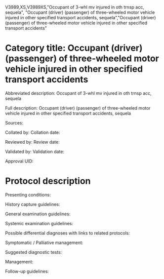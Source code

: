 V3989,XS,V3989XS,"Occupant of 3-whl mv injured in oth trnsp acc, sequela", "Occupant (driver) (passenger) of three-wheeled motor vehicle injured in other specified transport accidents, sequela","Occupant (driver) (passenger) of three-wheeled motor vehicle injured in other specified transport accidents"
# Category title: Occupant (driver) (passenger) of three-wheeled motor vehicle injured in other specified transport accidents

Abbreviated description: Occupant of 3-whl mv injured in oth trnsp acc, sequela

Full description: Occupant (driver) (passenger) of three-wheeled motor vehicle injured in other specified transport accidents, sequela

Sources:

Collated by:
Collation date:

Reviewed by:
Review date:

Validated by:
Validation date:

Approval UID:

# Protocol description

Presenting conditions:

History capture guidelines:

General examination guidelines:

Systemic examination guidelines:

Possible differential diagnoses with links to related protocols:

Symptomatic / Palliative management:

Suggested diagnostic tests:

Management:

Follow-up guidelines:
